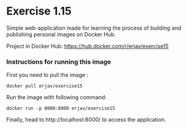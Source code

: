 # Exercise 1.15
Simple web-application made for learning the process of building and publishing personal images on Docker Hub.

Project in Docker Hub: https://hub.docker.com/r/erjav/exercise15

### Instructions for running this image

First you need to pull the image :
```
docker pull erjav/exercise15
```
Run the image with following command:
```
docker run -p 8000:8000 erjav/exercise15
```
Finally, head to http://localhost:8000/ to access the application.
